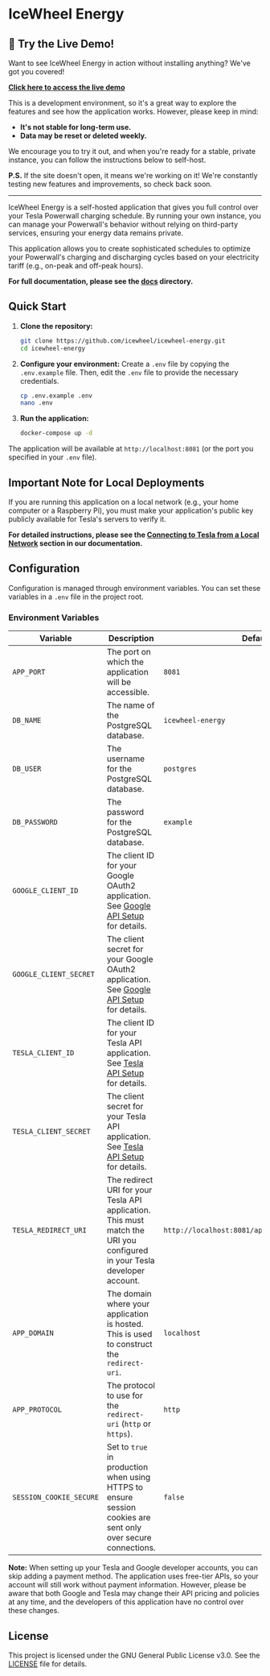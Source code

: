 # IceWheel Energy

## 🚀 Try the Live Demo!

Want to see IceWheel Energy in action without installing anything? We've got you covered!

**[Click here to access the live demo](https://energy.icewheel.dev/)**

This is a development environment, so it's a great way to explore the features and see how the application works. However, please keep in mind:

*   **It's not stable for long-term use.**
*   **Data may be reset or deleted weekly.**

We encourage you to try it out, and when you're ready for a stable, private instance, you can follow the instructions below to self-host.

**P.S.** If the site doesn't open, it means we're working on it! We're constantly testing new features and improvements, so check back soon.

---

IceWheel Energy is a self-hosted application that gives you full control over your Tesla Powerwall charging schedule. By
running your own instance, you can manage your Powerwall's behavior without relying on third-party services, ensuring
your energy data remains private.

This application allows you to create sophisticated schedules to optimize your Powerwall's charging and discharging
cycles based on your electricity tariff (e.g., on-peak and off-peak hours).

**For full documentation, please see the [docs](./docs/index.md) directory.**

## Quick Start

1.  **Clone the repository:**
    ```bash
    git clone https://github.com/icewheel/icewheel-energy.git
    cd icewheel-energy
    ```

2.  **Configure your environment:**
    Create a `.env` file by copying the `.env.example` file. Then, edit the `.env` file to provide the necessary credentials.
    ```bash
    cp .env.example .env
    nano .env
    ```

3.  **Run the application:**
    ```bash
    docker-compose up -d
    ```

The application will be available at `http://localhost:8081` (or the port you specified in your `.env` file).

## Important Note for Local Deployments

If you are running this application on a local network (e.g., your home computer or a Raspberry Pi), you must make your application's public key publicly available for Tesla's servers to verify it.

**For detailed instructions, please see the [Connecting to Tesla from a Local Network](./docs/getting-started/run.md#connecting-to-tesla-from-a-local-network) section in our documentation.**

## Configuration

Configuration is managed through environment variables. You can set these variables in a `.env` file in the project root.

### Environment Variables

| Variable              | Description                                                                                                                                                                 | Default Value       |
| --------------------- | --------------------------------------------------------------------------------------------------------------------------------------------------------------------------- | ------------------- |
| `APP_PORT`            | The port on which the application will be accessible.                                                                                                                       | `8081`              |
| `DB_NAME`             | The name of the PostgreSQL database.                                                                                                                                        | `icewheel-energy`   |
| `DB_USER`             | The username for the PostgreSQL database.                                                                                                                                   | `postgres`          |
| `DB_PASSWORD`         | The password for the PostgreSQL database.                                                                                                                                   | `example`           |
| `GOOGLE_CLIENT_ID`    | The client ID for your Google OAuth2 application. See [Google API Setup](./docs/getting-started/configuration.md#google-sso-setup) for details.                               |
| `GOOGLE_CLIENT_SECRET`| The client secret for your Google OAuth2 application. See [Google API Setup](./docs/getting-started/configuration.md#google-sso-setup) for details.                             |
| `TESLA_CLIENT_ID`     | The client ID for your Tesla API application. See [Tesla API Setup](./docs/getting-started/configuration.md#tesla-api-setup) for details.                                     |
| `TESLA_CLIENT_SECRET` | The client secret for your Tesla API application. See [Tesla API Setup](./docs/getting-started/configuration.md#tesla-api-setup) for details.                                   |
| `TESLA_REDIRECT_URI`  | The redirect URI for your Tesla API application. This must match the URI you configured in your Tesla developer account.                                                      | `http://localhost:8081/api/tesla/fleet/auth/callback` |
| `APP_DOMAIN`          | The domain where your application is hosted. This is used to construct the `redirect-uri`.                                                                                | `localhost`         |
| `APP_PROTOCOL`        | The protocol to use for the `redirect-uri` (`http` or `https`).                                                                                                            | `http`              |
| `SESSION_COOKIE_SECURE`| Set to `true` in production when using HTTPS to ensure session cookies are sent only over secure connections.                                                              | `false`             |

**Note:** When setting up your Tesla and Google developer accounts, you can skip adding a payment method. The application uses free-tier APIs, so your account will still work without payment information. However, please be aware that both Google and Tesla may change their API pricing and policies at any time, and the developers of this application have no control over these changes.

## License

This project is licensed under the GNU General Public License v3.0. See the [LICENSE](./LICENSE) file for details.